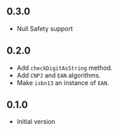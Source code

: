 ## 0.3.0
 - Null Safety support

## 0.2.0
 - Add `checkDigitAsString` method.
 - Add `CNPJ` and `EAN` algorithms.
 - Make `isbn13` an instance of `EAN`.

## 0.1.0
 - Initial version
